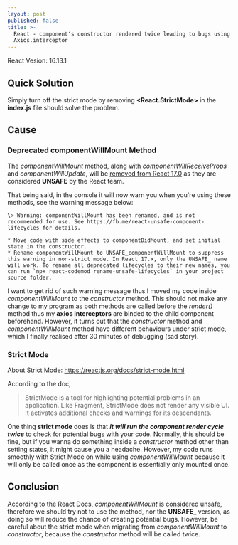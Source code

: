 ```yaml
---
layout: post
published: false
title: >-
  React - component's constructor rendered twice leading to bugs using
  Axios.interceptor
---
```

React Vesion: 16.13.1

## Quick Solution
Simply turn off the strict mode by removing **<React.StrictMode>** in the **index.js** file should solve the problem.

## Cause
### Deprecated componentWillMount Method

The _componentWillMount_ method, along with _componentWillReceiveProps_ and _componentWillUpdate_, will be [removed from React 17.0](https://reactjs.org/blog/2018/03/27/update-on-async-rendering.html#adding-event-listeners-or-subscriptions) as they are considered **UNSAFE** by the React team.

That being said, in the console it will now warn you when you're using these methods, see the warning message below:

	\> Warning: componentWillMount has been renamed, and is not recommended for use. See https://fb.me/react-unsafe-component-lifecycles for details.

	* Move code with side effects to componentDidMount, and set initial state in the constructor.
	* Rename componentWillMount to UNSAFE_componentWillMount to suppress this warning in non-strict mode. In React 17.x, only the UNSAFE_ name will work. To rename all deprecated lifecycles to their new names, you can run `npx react-codemod rename-unsafe-lifecycles` in your project source folder.
    
I want to get rid of such warning message thus I moved my code inside _componentWillMount_ to the _constructor_ method. This should not make any change to my program as both methods are called before the _render()_ method thus my **axios interceptors** are binded to the child component beforehand. However, it turns out that the _constructor_ method and _componentWillMount_ method have different behaviours under strict mode, which I finally realised after 30 minutes of debugging (sad story).

### Strict Mode

About Strict Mode: <https://reactjs.org/docs/strict-mode.html>

According to the doc,     

> StrictMode is a tool for highlighting potential problems in an application. Like Fragment, StrictMode does not render any visible UI. It activates additional checks and warnings for its descendants.

One thing **strict mode** does is that _**it will run the component render cycle twice**_ to check for potential bugs with your code. Normally, this should be fine, but if you wanna do something inside a _constructor_ method other than setting states, it might cause you a headache. However, my code runs smoothly with Strict Mode on while using _componentWillMount_ because it will only be called once as the component is essentially only mounted once.

## Conclusion

According to the React Docs, _componentWillMount_ is considered unsafe, therefore we should try not to use the method, nor the **UNSAFE_** version, as doing so will reduce the chance of creating potential bugs. However, be careful about the strict mode when migrating from _componentWillMount_ to _constructor_, because the _constructor_ method will be called twice.




